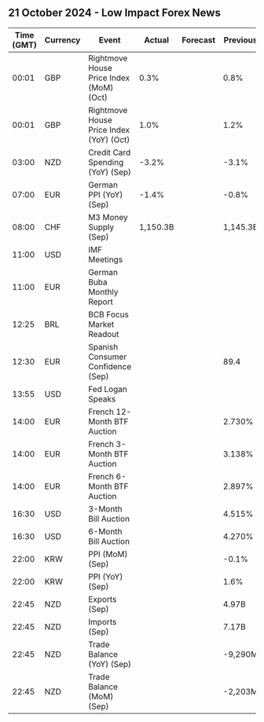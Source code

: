 ## 21 October 2024 - Low Impact Forex News

| Time (GMT) | Currency | Event | Actual | Forecast | Previous |
|------|----------|-------|--------|----------|----------|
| 00:01 | GBP | Rightmove House Price Index (MoM) (Oct) | 0.3% |  | 0.8% |
| 00:01 | GBP | Rightmove House Price Index (YoY) (Oct) | 1.0% |  | 1.2% |
| 03:00 | NZD | Credit Card Spending (YoY) (Sep) | -3.2% |  | -3.1% |
| 07:00 | EUR | German PPI (YoY) (Sep) | -1.4% |  | -0.8% |
| 08:00 | CHF | M3 Money Supply (Sep) | 1,150.3B |  | 1,145.3B |
| 11:00 | USD | IMF Meetings |  |  |  |
| 11:00 | EUR | German Buba Monthly Report |  |  |  |
| 12:25 | BRL | BCB Focus Market Readout |  |  |  |
| 12:30 | EUR | Spanish Consumer Confidence (Sep) |  |  | 89.4 |
| 13:55 | USD | Fed Logan Speaks |  |  |  |
| 14:00 | EUR | French 12-Month BTF Auction |  |  | 2.730% |
| 14:00 | EUR | French 3-Month BTF Auction |  |  | 3.138% |
| 14:00 | EUR | French 6-Month BTF Auction |  |  | 2.897% |
| 16:30 | USD | 3-Month Bill Auction |  |  | 4.515% |
| 16:30 | USD | 6-Month Bill Auction |  |  | 4.270% |
| 22:00 | KRW | PPI (MoM) (Sep) |  |  | -0.1% |
| 22:00 | KRW | PPI (YoY) (Sep) |  |  | 1.6% |
| 22:45 | NZD | Exports (Sep) |  |  | 4.97B |
| 22:45 | NZD | Imports (Sep) |  |  | 7.17B |
| 22:45 | NZD | Trade Balance (YoY) (Sep) |  |  | -9,290M |
| 22:45 | NZD | Trade Balance (MoM) (Sep) |  |  | -2,203M |
